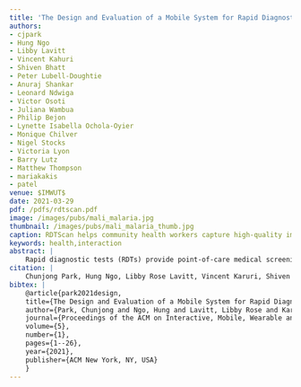```yaml
---
title: 'The Design and Evaluation of a Mobile System for Rapid Diagnostic Test Interpretation'
authors: 
- cjpark
- Hung Ngo
- Libby Lavitt
- Vincent Kahuri
- Shiven Bhatt
- Peter Lubell-Doughtie
- Anuraj Shankar
- Leonard Ndwiga
- Victor Osoti
- Juliana Wambua
- Philip Bejon
- Lynette Isabella Ochola-Oyier
- Monique Chilver
- Nigel Stocks
- Victoria Lyon
- Barry Lutz
- Matthew Thompson
- mariakakis
- patel
venue: $IMWUT$
date: 2021-03-29
pdf: /pdfs/rdtscan.pdf
image: /images/pubs/mali_malaria.jpg
thumbnail: /images/pubs/mali_malaria_thumb.jpg
caption: RDTScan helps community health workers capture high-quality images of malaria rapid diagnostic tests (RDTs) collected in real-world environments without the need of extra hardware.
keywords: health,interaction
abstract: |
    Rapid diagnostic tests (RDTs) provide point-of-care medical screening without the need for expensive laboratory equipment. RDTs are theoretically straightforward to use, yet their analog colorimetric output leaves room for diagnostic uncertainty and error. Furthermore, RDT results within a community are kept isolated unless they are aggregated by healthcare workers, limiting the potential that RDTs can have in supporting public health efforts. In light of these issues, we present a system called RDTScan for detecting and interpreting lateral flow RDTs with a smartphone. RDTScan provides real-time guidance for clear RDT image capture and automatic interpretation for accurate diagnostic decisions. RDTScan is structured to be quickly configurable to new RDT designs by requiring only a template image and some metadata about how the RDT is supposed to be read, making it easier to extend than a data-driven approach. Through a controlled lab study, we demonstrate that RDTScan's limit-of-detection can match, and even exceed, the performance of expert readers who are interpreting the physical RDTs themselves. We then present two field evaluations of smartphone apps built on the RDTScan system: (1) at-home influenza testing in Australia and (2) malaria testing by community healthcare workers in Kenya. RDTScan achieved 97.5% and 96.3% accuracy compared to RDT interpretation by experts in the Australia Flu Study and the Kenya Malaria Study, respectively.
citation: |
    Chunjong Park, Hung Ngo, Libby Rose Lavitt, Vincent Karuri, Shiven Bhatt, Peter Lubell-Doughtie, Anuraj H. Shankar et al. "The Design and Evaluation of a Mobile System for Rapid Diagnostic Test Interpretation." Proceedings of the ACM on Interactive, Mobile, Wearable and Ubiquitous Technologies 5, no. 1 (2021): 1-26.
bibtex: |
    @article{park2021design,
    title={The Design and Evaluation of a Mobile System for Rapid Diagnostic Test Interpretation},
    author={Park, Chunjong and Ngo, Hung and Lavitt, Libby Rose and Karuri, Vincent and Bhatt, Shiven and Lubell-Doughtie, Peter and Shankar, Anuraj H and Ndwiga, Leonard and Osoti, Victor and Wambua, Juliana K and others},
    journal={Proceedings of the ACM on Interactive, Mobile, Wearable and Ubiquitous Technologies},
    volume={5},
    number={1},
    pages={1--26},
    year={2021},
    publisher={ACM New York, NY, USA}
    }
---
```

